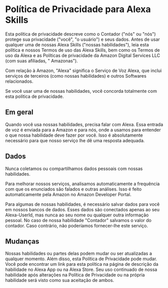 # Política de Privacidade para Alexa Skills

 Esta política de privacidade descreve como o Contador ("nós" ou "nós") protege sua privacidade ("você", "o usuário") e seus dados.  Antes de usar qualquer uma de nossas Alexa Skills ("nossas habilidades"), leia esta política e nossos Termos de uso das Alexa Skills, bem como os Termos de uso da Alexa e as Políticas de privacidade da Amazon Digital Services LLC (com suas afiliadas, "  Amazonas").

 Com relação à Amazon, "Alexa" significa o Serviço de Voz Alexa, que inclui serviços de terceiros (como nossas habilidades) e outros Softwares relacionados.

 Se você usar uma de nossas habilidades, você concorda totalmente com esta política de privacidade.

 ## Em geral

 Quando você usa nossas habilidades, precisa falar com Alexa.  Essa entrada de voz é enviada para a Amazon e para nós, onde a usamos para entender o que nossa habilidade deve fazer por você.  Isso é absolutamente necessário para que nosso serviço lhe dê uma resposta adequada.

 ## Dados

 Nunca coletamos ou compartilhamos dados pessoais com nossas habilidades.

 Para melhorar nossos serviços, analisamos automaticamente a frequência com que os enunciados são falados e outras análises.  Isso é feito automaticamente pela Amazon no Amazon Developer Portal.

 Para algumas de nossas habilidades, é necessário salvar dados para você em nossos bancos de dados.  Esses dados são conectados apenas ao seu Alexa-UserId, mas nunca ao seu nome ou qualquer outra informação pessoal.  No caso de nossa habilidade "Contador" salvamos o valor do contador.  Caso contrário, não poderíamos fornecer-lhe este serviço.

 ## Mudanças

 Nossas habilidades ou partes delas podem mudar ou ser atualizadas a qualquer momento.  Além disso, esta Política de Privacidade pode mudar.  Você pode encontrar um link para esta política na página de descrição da habilidade no Alexa App ou na Alexa Store.  Seu uso continuado de nossa habilidade após alterações na Política de Privacidade ou na própria habilidade será visto como sua aceitação de ambos.
